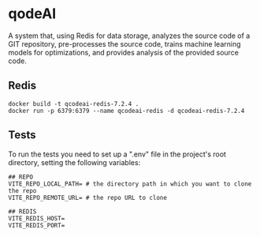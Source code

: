 # qodeAI

A system that, using Redis for data storage, analyzes the source code of a GIT repository, pre-processes the source code, trains machine learning models for optimizations, and provides analysis of the provided source code.

## Redis

```
docker build -t qcodeai-redis-7.2.4 .
docker run -p 6379:6379 --name qcodeai-redis -d qcodeai-redis-7.2.4
```

## Tests

To run the tests you need to set up a ".env" file in the project's root directory, setting the following variables:

```
## REPO
VITE_REPO_LOCAL_PATH= # the directory path in which you want to clone the repo
VITE_REPO_REMOTE_URL= # the repo URL to clone

## REDIS
VITE_REDIS_HOST=
VITE_REDIS_PORT=
```
